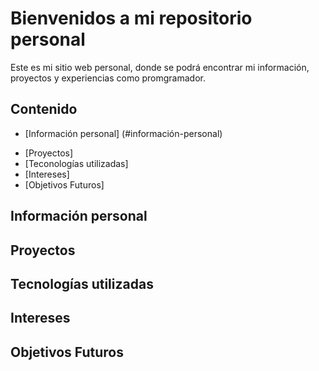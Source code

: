 # Bienvenidos a mi repositorio personal

Este es mi sitio web personal, donde se podrá encontrar mi información, proyectos y experiencias
como promgramador.

## Contenido
* [Información personal] (#información-personal)
- [Proyectos]
- [Teconologías utilizadas]
- [Intereses]
- [Objetivos Futuros]

## Información personal

## Proyectos

## Tecnologías utilizadas

## Intereses

## Objetivos Futuros
